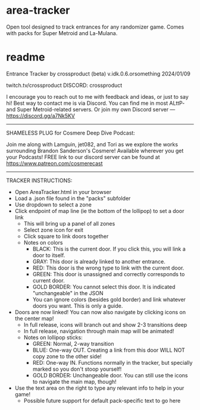 # area-tracker
Open tool designed to track entrances for any randomizer game. Comes with packs for Super Metroid and La-Mulana.

# readme
Entrance Tracker by crossproduct (beta) v.idk.0.6.orsomething
2024/01/09

twitch.tv/crossproduct
DISCORD: crossproduct

I encourage you to reach out to me with feedback and ideas, or just to say hi!
Best way to contact me is via Discord.
You can find me in most ALttP- and Super Metroid-related servers.
Or join my own Discord server — https://discord.gg/a7Nk5KV

----------------

SHAMELESS PLUG for Cosmere Deep Dive Podcast:

Join me along with Lamguin, jet082, and Tori as we explore the works surrounding Brandon Sanderson's Cosmere!
Available wherever you get your Podcasts!
FREE link to our discord server can be found at https://www.patreon.com/cosmerecast

----------------

TRACKER INSTRUCTIONS:

- Open AreaTracker.html in your browser
- Load a .json file found in the "packs" subfolder
- Use dropdown to select a zone
- Click endpoint of map line (ie the bottom of the lollipop) to set a door link
    - This will bring up a panel of all zones
    - Select zone icon for exit
    - Click square to link doors together
    - Notes on colors
        - BLACK: This is the current door. If you click this, you will link a door to itself.
        - GRAY: This door is already linked to another entrance.
        - RED: This door is the wrong type to link with the current door.
        - GREEN: This door is unassigned and correctly corresponds to current door.
        - GOLD BORDER: You cannot select this door. It is indicated "unchangeable" in the JSON
        - You can ignore colors (besides gold border) and link whatever doors you want. This is only a guide.
- Doors are now linked! You can now also navigate by clicking icons on the center map!
    - In full release, icons will branch out and show 2-3 transitions deep
    - In full release, navigation through main map will be animated!
    - Notes on lollipop sticks:
        - GREEN: Normal, 2-way transition
        - BLUE: One-way OUT. Creating a link from this door WILL NOT copy zone to the other side!
        - RED: One-way IN. Functions normally in the tracker, but specially marked so you don't stoop yourself!
        - GOLD BORDER: Unchangeable door. You can still use the icons to navigate the main map, though!
- Use the text area on the right to type any relevant info to help in your game!
    - Possible future support for default pack-specific text to go here







